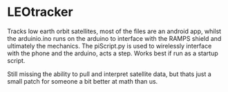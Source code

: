 # LEOtracker

Tracks low earth orbit satellites, most of the files are an android app, whilst the arduinio.ino runs on the arduino to interface with the RAMPS shield and ultimately the mechanics. The piScript.py is used to wirelessly interface with the phone and the arduino, acts a step. Works best if run as a startup script.

Still missing the ability to pull and interpret satellite data, but thats just a small patch for someone a bit better at math than us.
